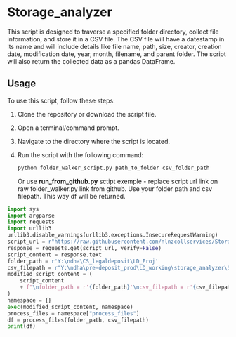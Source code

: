 # Storage_analyzer

This script is designed to traverse a specified folder directory, collect file information, and store it in a CSV file. The CSV file will have a datestamp in its name and will include details like file name, path, size, creator, creation date, modification date, year, month, filename, and parent folder. The script will also return the collected data as a pandas DataFrame.

## Usage

To use this script, follow these steps:

1. Clone the repository or download the script file.
2. Open a terminal/command prompt.
3. Navigate to the directory where the script is located.
4. Run the script with the following command:

   ```bash
   python folder_walker_script.py path_to_folder csv_folder_path
   ```
   
   Or use **run_from_github.py** sctipt exemple  - replace script url link on raw folder_walker.py link from github. Use your folder path and csv filepath. This way df will be returned.

```python
import sys
import argparse
import requests
import urllib3
urllib3.disable_warnings(urllib3.exceptions.InsecureRequestWarning)
script_url = r"https://raw.githubusercontent.com/nlnzcollservices/Storage_analyzer/main/folder_walker/folder_walker.py?token=GHSAT0AAAAAACGJ33BR5D7LAUOC4OA3XZTOZG4OZJA"
response = requests.get(script_url, verify=False)
script_content = response.text
folder_path = r'Y:\ndha\CS_legaldeposit\LD_Proj'
csv_filepath = r"Y:\ndha\pre-deposit_prod\LD_working\storage_analyzer\Storage_analyzer"
modified_script_content = (
    script_content
    + f"\nfolder_path = r'{folder_path}'\ncsv_filepath = r'{csv_filepath}'"
)
namespace = {}
exec(modified_script_content, namespace)
process_files = namespace["process_files"]
df = process_files(folder_path, csv_filepath)
print(df)
```
